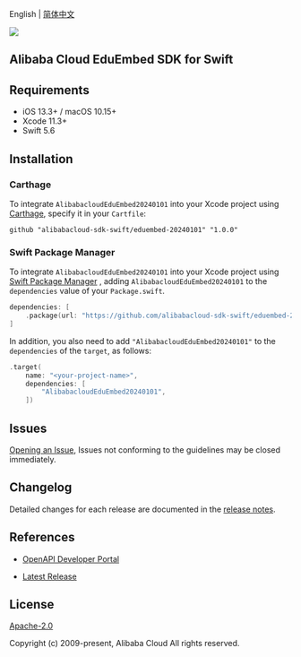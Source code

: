 English | [简体中文](README-CN.md)

![](https://aliyunsdk-pages.alicdn.com/icons/AlibabaCloud.svg)

## Alibaba Cloud EduEmbed SDK for Swift

## Requirements

- iOS 13.3+ / macOS 10.15+
- Xcode 11.3+
- Swift 5.6

## Installation

### Carthage

To integrate `AlibabacloudEduEmbed20240101` into your Xcode project using [Carthage](https://github.com/Carthage/Carthage), specify it in your `Cartfile`:

```ogdl
github "alibabacloud-sdk-swift/eduembed-20240101" "1.0.0"
```

### Swift Package Manager

To integrate `AlibabacloudEduEmbed20240101` into your Xcode project using [Swift Package Manager](https://swift.org/package-manager/) , adding `AlibabacloudEduEmbed20240101` to the `dependencies` value of your `Package.swift`.

```swift
dependencies: [
    .package(url: "https://github.com/alibabacloud-sdk-swift/eduembed-20240101.git", from: "1.0.0")
]
```

In addition, you also need to add `"AlibabacloudEduEmbed20240101"` to the `dependencies` of the `target`, as follows:

```swift
.target(
    name: "<your-project-name>",
    dependencies: [
        "AlibabacloudEduEmbed20240101",
    ])
```

## Issues

[Opening an Issue](https://github.com/alibabacloud-sdk-swift/eduembed-20240101/issues/new), Issues not conforming to the guidelines may be closed immediately.

## Changelog

Detailed changes for each release are documented in the [release notes](./ChangeLog.txt).

## References

* [OpenAPI Developer Portal](https://next.api.alibabacloud.com/home)
- [Latest Release](https://github.com/alibabacloud-sdk-swift/eduembed-20240101)

## License

[Apache-2.0](http://www.apache.org/licenses/LICENSE-2.0)

Copyright (c) 2009-present, Alibaba Cloud All rights reserved.

